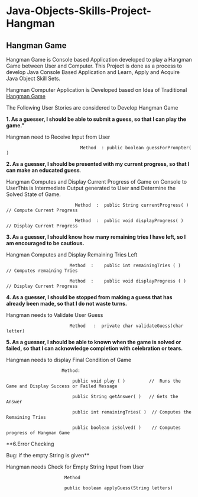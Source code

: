 # Java-Objects-Skills-Project-Hangman

## Hangman Game
                                                    
Hangman Game is Console based Application developed to play a Hangman Game between User and Computer. 
This Project is done as a process to develop Java Console Based Application and Learn, Apply and Acquire Java Object Skill Sets. 

Hangman Computer Application is Developed based on Idea of Traditional [Hangman Game ](https://en.wikipedia.org/wiki/Hangman_(game))


The Following User Stories are considered to Develop Hangman Game

**1.  As a guesser, I should be able to submit a guess, so that I can play the game."**

Hangman need to Receive Input from User

                                Method  : public boolean guessForPrompter( )

**2.  As a guesser, I should be presented with my current progress, so that I can make an educated guess**.

Hangman Computes and Display Current Progress of Game on Console to UserThis is Intermediate Output generated to User and
Determine the Solved State of Game.

                              Method  :  public String currentProgress( )   // Compute Current Progress

                              Method  :	 public void displayProgress( )  // Display Current Progress

**3.  As a guesser, I should know how many remaining tries I have left, so I am encouraged to be cautious.**

Hangman Computes and Display Remaining Tries Left

                            Method  :	 public int remainingTries ( )    // Computes remaining Tries

                            Method  :	 public void displayProgress ( )  // Display Current Progress

**4.  As a guesser, I should be stopped from making a guess that has already been made, so that I do not waste turns.**

Hangman needs to Validate User Guess

                            Method   :	private char validateGuess(char letter)

**5.  As a guesser, I should be able to known when the game is solved or failed, so that I can acknowledge completion 
with celebration or tears.**

Hangman needs to display Final Condition of Game

                         Method:  
    
                             public void play ( )         //  Runs the Game and Display Success or Failed Message

                             public String getAnswer( )   // Gets the Answer

                             public int remainingTries( )  // Computes the Remaining Tries

                             public boolean isSolved( )    // Computes progress of Hangman Game 

**6.Error Checking

  Bug: if the empty String is given**

Hangman needs Check for Empty String Input from User
                      
                          Method

                          public boolean applyGuess(String letters)

































